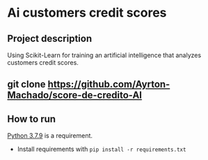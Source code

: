 # Ai customers credit scores

## Project description
Using Scikit-Learn for training an artificial intelligence that analyzes customers credit scores.

## git clone https://github.com/Ayrton-Machado/score-de-credito-AI

## How to run
[Python 3.7.9](https://www.python.org/) is a requirement.  
- Install requirements with `pip install -r requirements.txt`